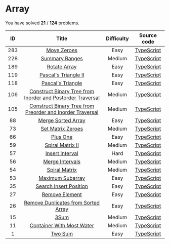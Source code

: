 # Array 
 You have solved  **21** / **124** problems.

| ID | Title | Difficulty | Source code |
|:--:|:-----:|:-----:|:-----:|
| 283 | [Move Zeroes](https://leetcode.com/problems/move-zeroes/)| Easy | [TypeScript](../src/problems/283.move-zeroes/index.ts) |
| 228 | [Summary Ranges](https://leetcode.com/problems/summary-ranges/)| Medium | [TypeScript](../src/problems/228.summary-ranges/index.ts) |
| 189 | [Rotate Array](https://leetcode.com/problems/rotate-array/)| Easy | [TypeScript](../src/problems/189.rotate-array/index.ts) |
| 119 | [Pascal's Triangle II](https://leetcode.com/problems/pascals-triangle-ii/)| Easy | [TypeScript](../src/problems/119.pascals-triangle-ii/index.ts) |
| 118 | [Pascal's Triangle](https://leetcode.com/problems/pascals-triangle/)| Easy | [TypeScript](../src/problems/118.pascals-triangle/index.ts) |
| 106 | [Construct Binary Tree from Inorder and Postorder Traversal](https://leetcode.com/problems/construct-binary-tree-from-inorder-and-postorder-traversal/)| Medium | [TypeScript](../src/problems/106.construct-binary-tree-from-inorder-and-postorder-traversal/index.ts) |
| 105 | [Construct Binary Tree from Preorder and Inorder Traversal](https://leetcode.com/problems/construct-binary-tree-from-preorder-and-inorder-traversal/)| Medium | [TypeScript](../src/problems/105.construct-binary-tree-from-preorder-and-inorder-traversal/index.ts) |
| 88 | [Merge Sorted Array](https://leetcode.com/problems/merge-sorted-array/)| Easy | [TypeScript](../src/problems/88.merge-sorted-array/index.ts) |
| 73 | [Set Matrix Zeroes](https://leetcode.com/problems/set-matrix-zeroes/)| Medium | [TypeScript](../src/problems/73.set-matrix-zeroes/index.ts) |
| 66 | [Plus One](https://leetcode.com/problems/plus-one/)| Easy | [TypeScript](../src/problems/66.plus-one/index.ts) |
| 59 | [Spiral Matrix II](https://leetcode.com/problems/spiral-matrix-ii/)| Medium | [TypeScript](../src/problems/59.spiral-matrix-ii/index.ts) |
| 57 | [Insert Interval](https://leetcode.com/problems/insert-interval/)| Hard | [TypeScript](../src/problems/57.insert-interval/index.ts) |
| 56 | [Merge Intervals](https://leetcode.com/problems/merge-intervals/)| Medium | [TypeScript](../src/problems/56.merge-intervals/index.ts) |
| 54 | [Spiral Matrix](https://leetcode.com/problems/spiral-matrix/)| Medium | [TypeScript](../src/problems/54.spiral-matrix/index.ts) |
| 53 | [Maximum Subarray](https://leetcode.com/problems/maximum-subarray/)| Easy | [TypeScript](../src/problems/53.maximum-subarray/index.ts) |
| 35 | [Search Insert Position](https://leetcode.com/problems/search-insert-position/)| Easy | [TypeScript](../src/problems/35.search-insert-position/index.ts) |
| 27 | [Remove Element](https://leetcode.com/problems/remove-element/)| Easy | [TypeScript](../src/problems/27.remove-element/index.ts) |
| 26 | [Remove Duplicates from Sorted Array](https://leetcode.com/problems/remove-duplicates-from-sorted-array/)| Easy | [TypeScript](../src/problems/26.remove-duplicates-from-sorted-array/index.ts) |
| 15 | [3Sum](https://leetcode.com/problems/3sum/)| Medium | [TypeScript](../src/problems/15.3Sum/index.ts) |
| 11 | [Container With Most Water](https://leetcode.com/problems/container-with-most-water/)| Medium | [TypeScript](../src/problems/11.container-with-most-water/index.ts) |
| 1 | [Two Sum](https://leetcode.com/problems/two-sum/)| Easy | [TypeScript](../src/problems/1.two-sum/index.ts) |
